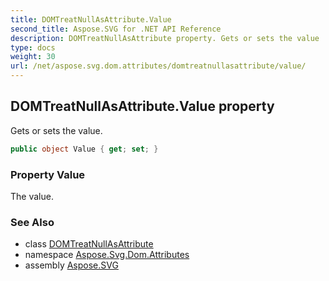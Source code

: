 ```yaml
---
title: DOMTreatNullAsAttribute.Value
second_title: Aspose.SVG for .NET API Reference
description: DOMTreatNullAsAttribute property. Gets or sets the value
type: docs
weight: 30
url: /net/aspose.svg.dom.attributes/domtreatnullasattribute/value/
---
```

## DOMTreatNullAsAttribute.Value property

Gets or sets the value.

```csharp
public object Value { get; set; }
```

### Property Value

The value.

### See Also

* class [DOMTreatNullAsAttribute](../)
* namespace [Aspose.Svg.Dom.Attributes](../../../aspose.svg.dom.attributes/)
* assembly [Aspose.SVG](../../../)
